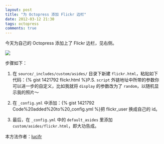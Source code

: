 ```yaml
---
layout: post
title: "为 Octopress 添加 Flickr 边栏"
date: 2012-03-12 21:30
tags: octopress
comments: true
---
```


今天为自己的 Octopress 添加上了 Flickr 边栏，见右侧。

![](http://farm8.staticflickr.com/7061/6829895096_262b9ef4af.jpg)

步骤如下：

1.	在 `source/_includes/custom/asides/` 目录下新建 `flickr.html`，粘贴如下代码：{% gist 1421792 flickr.html %}P.S. `script` 外链地址中所带的参数你可以进一步的自定义，比如我就将 `display` 的参数改为了 `random`，以随机显示我的照片～

1.  在 `_config.yml` 中添加：{% gist 1421792 Code%20added%20to%20_config.yml %}把 flickr_user 换成自己的 id。

1.  最后，在 `_config.yml` 中的 `default_asides` 里添加 `custom/asides/flickr.html`，即大功告成。
	
本方法作者：[lucifr](http://lucifr.com/)

